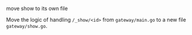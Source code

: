 move show to its own file

Move the logic of handling `/_show/<id>` from `gateway/main.go` to a new file `gateway/show.go`.
